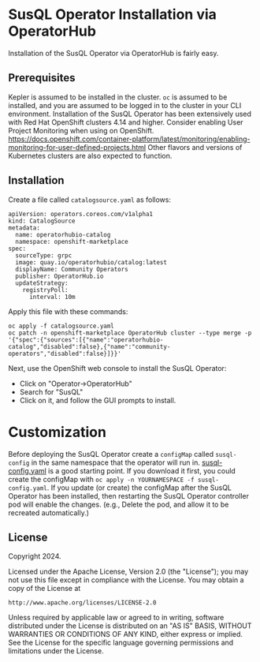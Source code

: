 # SusQL Operator Installation via OperatorHub

Installation of the SusQL Operator via OperatorHub is fairly easy.

## Prerequisites

Kepler is assumed to be installed in the cluster. `oc` is assumed to be installed, and you are assumed to be logged in to the cluster in your CLI environment.
Installation of the SusQL Operator has been extensively used with Red Hat OpenShift clusters 4.14 and higher.
Consider enabling User Project Monitoring when using on OpenShift.  https://docs.openshift.com/container-platform/latest/monitoring/enabling-monitoring-for-user-defined-projects.html
Other flavors and versions of Kubernetes clusters are also expected to function.

## Installation

Create a file called `catalogsource.yaml` as follows:

```
apiVersion: operators.coreos.com/v1alpha1
kind: CatalogSource
metadata:
  name: operatorhubio-catalog
  namespace: openshift-marketplace
spec:
  sourceType: grpc
  image: quay.io/operatorhubio/catalog:latest
  displayName: Community Operators
  publisher: OperatorHub.io
  updateStrategy:
    registryPoll:
      interval: 10m
```

Apply this file with these commands:
```
oc apply -f catalogsource.yaml
oc patch -n openshift-marketplace OperatorHub cluster --type merge -p '{"spec":{"sources":[{"name":"operatorhubio-catalog","disabled":false},{"name":"community-operators","disabled":false}]}}'
```

Next, use the OpenShift web console to install the SusQL Operator:
- Click on "Operator->OperatorHub"
- Search for "SusQL"
- Click on it, and follow the GUI prompts to install.

# Customization

Before deploying the SusQL Operator create a `configMap` called `susql-config` in
the same namespace that the operator will run in.
[susql-config.yaml](susql-config.yaml) is a good starting point. If you download it first, you
could create the configMap with `oc apply -n YOURNAMESPACE -f susql-config.yaml`.
If you update (or create) the configMap after the SusQL Operator has been installed, then restarting the SusQL Operator controller pod will
enable the changes. (e.g., Delete the pod, and allow it to be recreated automatically.)


## License

Copyright 2024.

Licensed under the Apache License, Version 2.0 (the "License");
you may not use this file except in compliance with the License.
You may obtain a copy of the License at

    http://www.apache.org/licenses/LICENSE-2.0

Unless required by applicable law or agreed to in writing, software
distributed under the License is distributed on an "AS IS" BASIS,
WITHOUT WARRANTIES OR CONDITIONS OF ANY KIND, either express or implied.
See the License for the specific language governing permissions and
limitations under the License.

